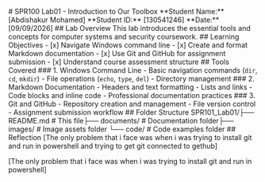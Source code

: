 \# SPR100 Lab01 - Introduction to Our Toolbox
\*\*Student Name:\*\* \[Abdishakur Mohamed]
\*\*Student ID:\*\* \[130541246]
\*\*Date:\*\* \[09/09/2026]
\## Lab Overview
This lab introduces the essential tools and concepts for computer systems and security coursework.
\## Learning Objectives
\- \[x] Navigate Windows command line
\- \[x] Create and format Markdown documentation
\- \[x] Use Git and GitHub for assignment submission
\- \[x] Understand course assessment structure
\## Tools Covered
\### 1. Windows Command Line
\- Basic navigation commands (`dir`, `cd`, `mkdir`)
\- File operations (`echo`, `type`, `del`)
\- Directory management
\### 2. Markdown Documentation
\- Headers and text formatting
\- Lists and links
\- Code blocks and inline code
\- Professional documentation practices
\### 3. Git and GitHub
\- Repository creation and management
\- File version control
\- Assignment submission workflow
\## Folder Structure
SPR101\_Lab01/├── README.md # This file├── documents/ # Documentation folder├── images/ # Image assets folder
└── code/ # Code examples folder
\## Reflection
\[The only problem that i face was when i was trying to install git and run in powershell and trying to get git connected to gethub]


\[The only problem that i face was when i was trying to install git and run in powershell]

